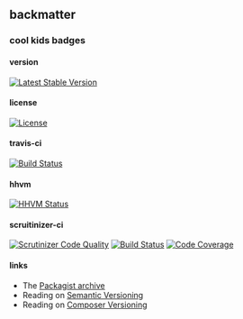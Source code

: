 
## backmatter

### cool kids badges

#### version

[![Latest Stable Version](https://poser.pugx.org/henderjon/base-project/v/stable.svg)](https://packagist.org/packages/henderjon/base-project)

#### license

[![License](https://poser.pugx.org/henderjon/base-project/license.svg)](https://packagist.org/packages/henderjon/base-project)

#### travis-ci

[![Build Status](https://travis-ci.org/henderjon/base-project.svg?branch=master)](https://travis-ci.org/henderjon/base-project)

#### hhvm

[![HHVM Status](http://hhvm.h4cc.de/badge/henderjon/base-project.png)](http://hhvm.h4cc.de/package/henderjon/base-project)

#### scruitinizer-ci

[![Scrutinizer Code Quality](https://scrutinizer-ci.com/g/henderjon/base-project/badges/quality-score.png?b=master)](https://scrutinizer-ci.com/g/henderjon/base-project/?branch=master)
[![Build Status](https://scrutinizer-ci.com/g/henderjon/base-project/badges/build.png?b=master)](https://scrutinizer-ci.com/g/henderjon/base-project/build-status/master)
[![Code Coverage](https://scrutinizer-ci.com/g/henderjon/base-project/badges/coverage.png?b=master)](https://scrutinizer-ci.com/g/henderjon/base-project/?branch=master)

#### links

  - The [Packagist archive](https://packagist.org/packages/henderjon/base-project)
  - Reading on [Semantic Versioning](http://semver.org/)
  - Reading on [Composer Versioning](https://getcomposer.org/doc/01-basic-usage.md#package-versions)

